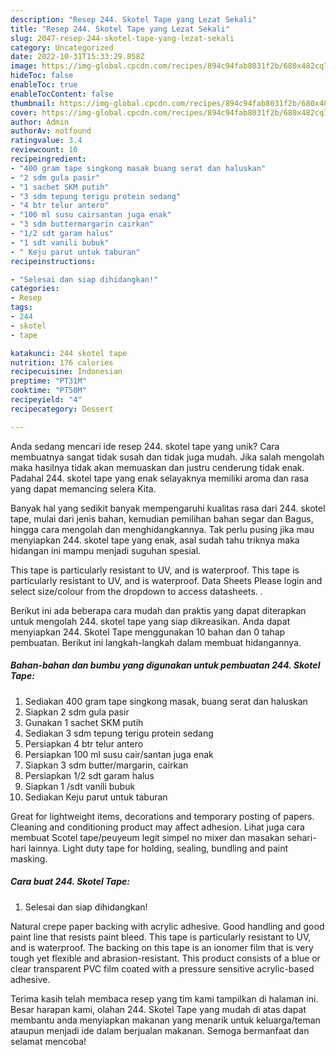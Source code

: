 ```yaml
---
description: "Resep 244. Skotel Tape yang Lezat Sekali"
title: "Resep 244. Skotel Tape yang Lezat Sekali"
slug: 2047-resep-244-skotel-tape-yang-lezat-sekali
category: Uncategorized
date: 2022-10-31T15:33:29.858Z
image: https://img-global.cpcdn.com/recipes/894c94fab8031f2b/680x482cq70/244-skotel-tape-foto-resep-utama.jpg
hideToc: false
enableToc: true
enableTocContent: false
thumbnail: https://img-global.cpcdn.com/recipes/894c94fab8031f2b/680x482cq70/244-skotel-tape-foto-resep-utama.jpg
cover: https://img-global.cpcdn.com/recipes/894c94fab8031f2b/680x482cq70/244-skotel-tape-foto-resep-utama.jpg
author: Admin
authorAv: notfound
ratingvalue: 3.4
reviewcount: 10
recipeingredient:
- "400 gram tape singkong masak buang serat dan haluskan"
- "2 sdm gula pasir"
- "1 sachet SKM putih"
- "3 sdm tepung terigu protein sedang"
- "4 btr telur antero"
- "100 ml susu cairsantan juga enak"
- "3 sdm buttermargarin cairkan"
- "1/2 sdt garam halus"
- "1 sdt vanili bubuk"
- " Keju parut untuk taburan"
recipeinstructions:

- "Selesai dan siap dihidangkan!"
categories:
- Resep
tags:
- 244
- skotel
- tape

katakunci: 244 skotel tape 
nutrition: 176 calories
recipecuisine: Indonesian
preptime: "PT31M"
cooktime: "PT50M"
recipeyield: "4"
recipecategory: Dessert

---
```





Anda sedang mencari ide resep 244. skotel tape yang unik? Cara membuatnya sangat tidak susah dan tidak juga mudah. Jika salah mengolah maka hasilnya tidak akan memuaskan dan justru cenderung tidak enak. Padahal 244. skotel tape yang enak selayaknya memiliki aroma dan rasa yang dapat memancing selera Kita.





Banyak hal yang sedikit banyak mempengaruhi kualitas rasa dari 244. skotel tape, mulai dari jenis bahan, kemudian pemilihan bahan segar dan Bagus, hingga cara mengolah dan menghidangkannya. Tak perlu pusing jika mau menyiapkan 244. skotel tape yang enak,      asal sudah tahu triknya maka hidangan ini mampu menjadi suguhan spesial.














This tape is particularly resistant to UV, and is waterproof. This tape is particularly resistant to UV, and is waterproof. Data Sheets Please login and select size/colour from the dropdown to access datasheets. .






Berikut ini ada beberapa cara mudah dan praktis yang dapat diterapkan untuk mengolah 244. skotel tape yang siap dikreasikan. Anda dapat menyiapkan 244. Skotel Tape menggunakan 10 bahan dan 0 tahap pembuatan. Berikut ini langkah-langkah dalam membuat hidangannya.

<!--inarticleads1-->

##### Bahan-bahan dan bumbu yang digunakan untuk pembuatan 244. Skotel Tape:

1. Sediakan 400 gram tape singkong masak, buang serat dan haluskan
1. Siapkan 2 sdm gula pasir
1. Gunakan 1 sachet SKM putih
1. Sediakan 3 sdm tepung terigu protein sedang
1. Persiapkan 4 btr telur antero
1. Persiapkan 100 ml susu cair/santan juga enak
1. Siapkan 3 sdm butter/margarin, cairkan
1. Persiapkan 1/2 sdt garam halus
1. Siapkan 1 /sdt vanili bubuk
1. Sediakan  Keju parut untuk taburan


Great for lightweight items, decorations and temporary posting of papers. Cleaning and conditioning product may affect adhesion. Lihat juga cara membuat Scotel tape/peuyeum legit simpel no mixer dan masakan sehari-hari lainnya. Light duty tape for holding, sealing, bundling and paint masking. 

<!--inarticleads2-->

##### Cara buat 244. Skotel Tape:


1. Selesai dan siap dihidangkan!

Natural crepe paper backing with acrylic adhesive. Good handling and good paint line that resists paint bleed. This tape is particularly resistant to UV, and is waterproof. The backing on this tape is an ionomer film that is very tough yet flexible and abrasion-resistant. This product consists of a blue or clear transparent PVC film coated with a pressure sensitive acrylic-based adhesive. 

Terima kasih telah membaca resep yang tim kami tampilkan di halaman ini. Besar harapan kami, olahan 244. Skotel Tape yang mudah di atas dapat membantu anda menyiapkan makanan yang menarik untuk keluarga/teman ataupun menjadi ide dalam berjualan makanan. Semoga bermanfaat dan selamat mencoba!
